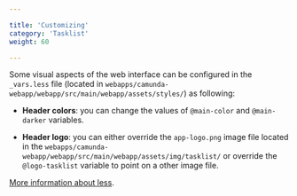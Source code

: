 ```yaml
---

title: 'Customizing'
category: 'Tasklist'
weight: 60

---
```


Some visual aspects of the web interface can be configured in the 
`_vars.less` file (located in `webapps/camunda-webapp/webapp/src/main/webapp/assets/styles/`)
as following:

  - __Header colors__: you can change the values of `@main-color` and `@main-darker` variables.

  - __Header logo__: you can either override the `app-logo.png` image file
  located in the `webapps/camunda-webapp/webapp/src/main/webapp/assets/img/tasklist/`
  or override the `@logo-tasklist` variable to point on a other image file.

[More information about less](http://lesscss.org/).